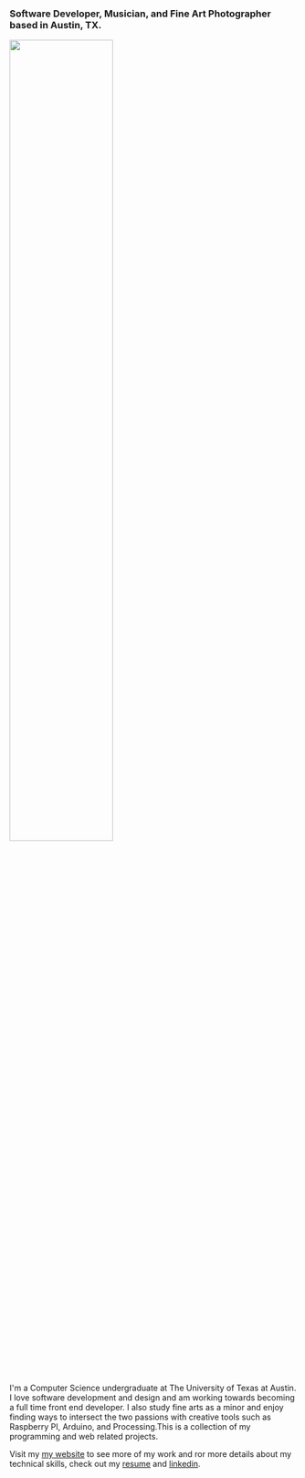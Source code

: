 ### Software Developer, Musician, and Fine Art Photographer based in Austin, TX.
<img src="https://imgur.com/fhzUgay.jpg" width=60% />

I'm a Computer Science undergraduate at The University of Texas at Austin. I love software development and design and am working towards becoming a full time front end developer. I also study fine arts as a minor and enjoy finding ways to intersect the two passions with creative tools such as Raspberry PI, Arduino, and Processing.This is a collection of my programming and web related projects. 

Visit my [my website](https://abhi.work) to see more of my work and ror more details about my technical skills, check out my [resume](https://abhi.work/1aa7ad4c5935a9bf76bb4cac9ab8affe.pdf) and [linkedin](https://www.linkedin.com/in/abhivelaga/).
